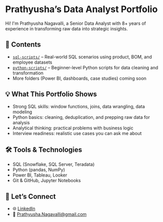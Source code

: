 # Prathyusha’s Data Analyst Portfolio

Hi! I'm Prathyusha Nagavalli, a Senior Data Analyst with 8+ years of experience in transforming raw data into strategic insights.

## 📂 Contents
- [`sql-scripts/`](./sql-scripts) – Real-world SQL scenarios using product, BOM, and employee datasets
- [`python-scripts/`](./python-scripts) – Beginner-level Python scripts for data cleaning and transformation
- More folders (Power BI, dashboards, case studies) coming soon

## 💡 What This Portfolio Shows
- Strong SQL skills: window functions, joins, data wrangling, data modeling
- Python basics: cleaning, deduplication, and prepping raw data for analysis
- Analytical thinking: practical problems with business logic
- Interview readiness: realistic use cases you can ask me about

## 🛠 Tools & Technologies
- SQL (Snowflake, SQL Server, Teradata)
- Python (pandas, NumPy)
- Power BI, Tableau, Looker
- Git & GitHub, Jupyter Notebooks

## 🔗 Let’s Connect
- 🌐 [LinkedIn](https://www.linkedin.com/in/nprathyusha/)
- 📧 Prathyusha.Nagavalli@gmail.com

